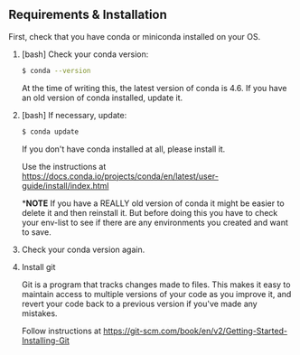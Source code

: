 Requirements & Installation
--------------------------

First, check that you have conda or miniconda installed 
on your OS. 

1. [bash] Check your conda version:

   ```bash
   $ conda --version
   ```
   At the time of writing this, the latest version of conda is 
   4.6. If you have an old version of conda installed, update 
   it.

2. [bash] If necessary, update:

   ```bash
   $ conda update
   ```

   If you don't have conda installed at all, please install it. 

   Use the instructions at 
   https://docs.conda.io/projects/conda/en/latest/user-guide/install/index.html 

   ***NOTE** If you have a REALLY old version of conda it might 
   be easier to delete it and then reinstall it. But before 
   doing this you have to check your env-list to see if there 
   are any environments you created and want to save.

3. Check your conda version again.

4. Install git

   Git is a program that tracks changes made to files. This 
   makes it easy to maintain access to multiple versions of 
   your code as you improve it, and revert your code back to 
   a previous version if you've made any mistakes.

   Follow instructions at 
   https://git-scm.com/book/en/v2/Getting-Started-Installing-Git
